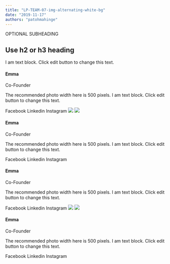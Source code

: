 ```yaml
---
title: "LP-TEAM-07-img-alternating-white-bg"
date: "2019-11-17"
authors: "patohmahinge"
---
```


OPTIONAL SUBHEADING

## Use h2 or h3 heading

I am text block. Click edit button to change this text.

#### Emma

Co-Founder

The recommended photo width here is 500 pixels. I am text block. Click edit button to change this text.

Facebook Linkedin Instagram ![](images/placeholder-700x450.jpg) ![](images/placeholder-700x450.jpg)

#### Emma

Co-Founder

The recommended photo width here is 500 pixels. I am text block. Click edit button to change this text.

Facebook Linkedin Instagram

#### Emma

Co-Founder

The recommended photo width here is 500 pixels. I am text block. Click edit button to change this text.

Facebook Linkedin Instagram ![](images/placeholder-700x450.jpg) ![](images/placeholder-700x450.jpg)

#### Emma

Co-Founder

The recommended photo width here is 500 pixels. I am text block. Click edit button to change this text.

Facebook Linkedin Instagram
